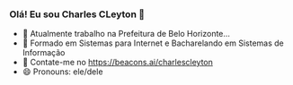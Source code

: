 ### Olá! Eu sou Charles CLeyton 👋

- 🔭 Atualmente trabalho na Prefeitura de Belo Horizonte...
- 🌱 Formado em Sistemas para Internet e Bacharelando em Sistemas de Informação
- 👯 Contate-me no https://beacons.ai/charlescleyton
- 😄 Pronouns: ele/dele
